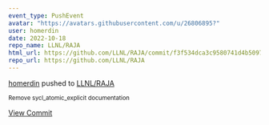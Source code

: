 ```yaml
---
event_type: PushEvent
avatar: "https://avatars.githubusercontent.com/u/26806895?"
user: homerdin
date: 2022-10-18
repo_name: LLNL/RAJA
html_url: https://github.com/LLNL/RAJA/commit/f3f534dca3c9580741d4b5097fc7a935be25221b
repo_url: https://github.com/LLNL/RAJA
---
```


<a href='https://github.com/homerdin' target='_blank'>homerdin</a> pushed to <a href='https://github.com/LLNL/RAJA' target='_blank'>LLNL/RAJA</a>

<small>Remove sycl_atomic_explicit documentation</small>

<a href='https://github.com/LLNL/RAJA/commit/f3f534dca3c9580741d4b5097fc7a935be25221b' target='_blank'>View Commit</a>